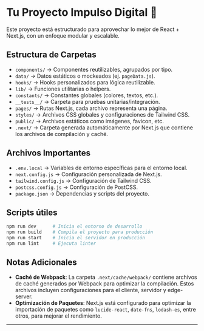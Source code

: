 # Tu Proyecto Impulso Digital 🚀

Este proyecto está estructurado para aprovechar lo mejor de React + Next.js, con un enfoque modular y escalable.

## Estructura de Carpetas

- `components/` → Componentes reutilizables, agrupados por tipo.
- `data/` → Datos estáticos o mockeados (ej. `pageData.js`).
- `hooks/` → Hooks personalizados para lógica reutilizable.
- `lib/` → Funciones utilitarias o helpers.
- `constants/` → Constantes globales (colores, textos, etc.).
- `__tests__/` → Carpeta para pruebas unitarias/integración.
- `pages/` → Rutas Next.js, cada archivo representa una página.
- `styles/` → Archivos CSS globales y configuraciones de Tailwind CSS.
- `public/` → Archivos estáticos como imágenes, favicon, etc.
- `.next/` → Carpeta generada automáticamente por Next.js que contiene los archivos de compilación y caché.

## Archivos Importantes

- `.env.local` → Variables de entorno específicas para el entorno local.
- `next.config.js` → Configuración personalizada de Next.js.
- `tailwind.config.js` → Configuración de Tailwind CSS.
- `postcss.config.js` → Configuración de PostCSS.
- `package.json` → Dependencias y scripts del proyecto.

## Scripts útiles

```bash
npm run dev      # Inicia el entorno de desarrollo
npm run build    # Compila el proyecto para producción
npm run start    # Inicia el servidor en producción
npm run lint     # Ejecuta linter
```

## Notas Adicionales

- **Caché de Webpack**: La carpeta `.next/cache/webpack/` contiene archivos de caché generados por Webpack para optimizar la compilación. Estos archivos incluyen configuraciones para el cliente, servidor y edge-server.
- **Optimización de Paquetes**: Next.js está configurado para optimizar la importación de paquetes como `lucide-react`, `date-fns`, `lodash-es`, entre otros, para mejorar el rendimiento.

---
